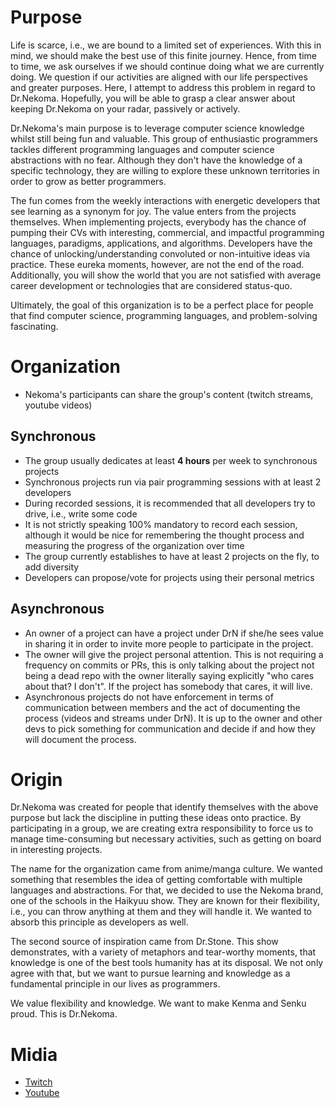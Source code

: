 # Purpose

Life is scarce, i.e., we are bound to a limited set of experiences. With this in mind, we should make the best use of this finite journey. Hence, from time to time, we ask ourselves if we should continue doing what we are currently doing. We question if our activities are aligned with our life perspectives and greater purposes. Here, I attempt to address this problem in regard to Dr.Nekoma. Hopefully, you will be able to grasp a clear answer about keeping Dr.Nekoma on your radar, passively or actively.

Dr.Nekoma's main purpose is to leverage computer science knowledge whilst still being fun and valuable. This group of enthusiastic programmers tackles different programming languages and computer science abstractions with no fear. Although they don't have the knowledge of a specific technology, they are willing to explore these unknown territories in order to grow as better programmers.

The fun comes from the weekly interactions with energetic developers that see learning as a synonym for joy. The value enters from the projects themselves. When implementing projects, everybody has the chance of pumping their CVs with interesting, commercial, and impactful programming languages, paradigms, applications, and algorithms. Developers have the chance of unlocking/understanding convoluted or non-intuitive ideas via practice. These eureka moments, however, are not the end of the road. Additionally, you will show the world that you are not satisfied with average career development or technologies that are considered status-quo.

Ultimately, the goal of this organization is to be a perfect place for people that find computer science, programming languages, and problem-solving fascinating.

# Organization

- Nekoma's participants can share the group's content (twitch streams, youtube videos)
  
## Synchronous

- The group usually dedicates at least **4 hours** per week to synchronous projects
- Synchronous projects run via pair programming sessions with at least 2 developers
- During recorded sessions, it is recommended that all developers try to drive, i.e., write some code
- It is not strictly speaking 100% mandatory to record each session, although it would be nice for remembering the thought process and measuring the progress of the organization over time
- The group currently establishes to have at least 2 projects on the fly, to add diversity
- Developers can propose/vote for projects using their personal metrics
  
## Asynchronous

- An owner of a project can have a project under DrN if she/he sees value in sharing it in order to invite more people to participate in the project.
- The owner will give the project personal attention. This is not requiring a frequency on commits or PRs, this is only talking about the project not being a dead repo with the owner literally saying explicitly "who cares about that? I don't". If the project has somebody that cares, it will live.
- Asynchronous projects do not have enforcement in terms of communication between members and the act of documenting the process (videos and streams under DrN). It is up to the owner and other devs to pick something for communication and decide if and how they will document the process.
  
# Origin

Dr.Nekoma was created for people that identify themselves with the above purpose but lack the discipline in putting these ideas onto practice. By participating in a group, we are creating extra responsibility to force us to manage time-consuming but necessary activities, such as getting on board in interesting projects.

The name for the organization came from anime/manga culture. We wanted something that resembles the idea of getting comfortable with multiple languages and abstractions. For that, we decided to use the Nekoma brand, one of the schools in the Haikyuu show. They are known for their flexibility, i.e., you can throw anything at them and they will handle it. We wanted to absorb this principle as developers as well.

The second source of inspiration came from Dr.Stone. This show demonstrates, with a variety of metaphors and tear-worthy moments, that knowledge is one of the best tools humanity has at its disposal. We not only agree with that, but we want to pursue learning and knowledge as a fundamental principle in our lives as programmers.

We value flexibility and knowledge. We want to make Kenma and Senku proud. This is Dr.Nekoma.

# Midia

- [Twitch](https://www.twitch.tv/drnekoma)
- [Youtube](https://www.youtube.com/channel/UCMyzdYsPiBU3xoqaOeahr6Q)

